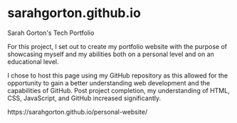 # sarahgorton.github.io
<p>Sarah Gorton's Tech Portfolio </p>
<p>For this project, I set out to create my portfolio website with the purpose of showcasing 
myself and my abilities both on a personal level and on an educational level. </p>

<p>I chose to host this page using my GitHub repository as this allowed for the opportunity 
to gain a better understanding web development and the capabilities of GitHub. Post project 
completion, my understanding of HTML, CSS, JavaScript, and GitHub increased significantly. </p>

<p>https://sarahgorton.github.io/personal-website/</p>
